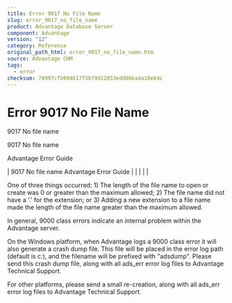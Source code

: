 ```yaml
---
title: Error 9017 No File Name
slug: error_9017_no_file_name
product: Advantage Database Server
component: Advantage
version: "12"
category: Reference
original_path_html: error_9017_no_file_name.htm
source: Advantage CHM
tags:
  - error
checksum: 70997cfb094617f5bf9d12853edd06ba4a10eb4c
---
```


# Error 9017 No File Name

9017 No file name

9017 No file name

Advantage Error Guide

| 9017 No file name  Advantage Error Guide |  |  |  |  |

One of three things occurred: 1) The length of the file name to open or create was 0 or greater than the maximum allowed; 2) The file name did not have a '.' for the extension; or 3) Adding a new extension to a file name made the length of the file name greater than the maximum allowed.

In general, 9000 class errors indicate an internal problem within the Advantage server.

On the Windows platform, when Advantage logs a 9000 class error it will also generate a crash dump file. This file will be placed in the error log path (default is c:\), and the filename will be prefixed with "adsdump". Please send this crash dump file, along with all ads\_err error log files to Advantage Technical Support.

For other platforms, please send a small re-creation, along with all ads\_err error log files to Advantage Technical Support.
